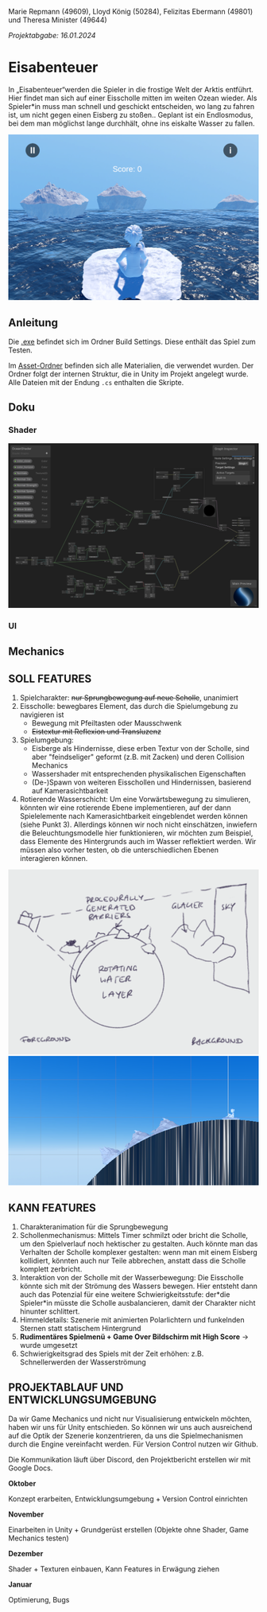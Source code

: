 Marie Repmann (49609), Lloyd König (50284), Felizitas Ebermann (49801) und Theresa Minister (49644)

*Projektabgabe: 16.01.2024*

# Eisabenteuer

In „Eisabenteuer“werden die Spieler in die frostige Welt der Arktis entführt. Hier findet man sich auf einer Eisscholle mitten im weiten Ozean wieder. Als Spieler*in muss man schnell und geschickt entscheiden, wo lang zu fahren ist, um nicht gegen einen Eisberg zu stoßen.. Geplant ist ein Endlosmodus, bei dem man möglichst lange durchhält, ohne ins eiskalte Wasser zu fallen.

![](https://github.com/xenophantom/BR_beleg/blob/main/Pasted%20image%2020240116095340.png)

## Anleitung

Die [.exe](https://github.com/xenophantom/BR_beleg/blob/main/BuildSettings/BR_beleg.exe) befindet sich im Ordner Build Settings. Diese enthält das Spiel zum Testen.

Im [Asset-Ordner](https://github.com/xenophantom/BR_beleg/tree/main/Assets) befinden sich alle Materialien, die verwendet wurden. Der Ordner folgt der internen Struktur, die in Unity im Projekt angelegt wurde. Alle Dateien mit der Endung `.cs` enthalten die Skripte.

## Doku

### Shader

![](https://github.com/xenophantom/BR_beleg/blob/main/Screenshot%202024-01-16%20103142.png)

### UI

## Mechanics

## SOLL FEATURES

1. Spielcharakter: ~~nur Sprungbewegung auf neue Scholle~~, unanimiert
2. Eisscholle: bewegbares Element, das durch die Spielumgebung zu navigieren ist
	- Bewegung mit Pfeiltasten oder Mausschwenk
	- ~~Eistextur mit Reflexion und Transluzenz~~
3. Spielumgebung:
	- Eisberge als Hindernisse, diese erben Textur von der Scholle, sind aber "feindseliger" geformt (z.B. mit Zacken) und deren Collision Mechanics
	- Wassershader mit entsprechenden physikalischen Eigenschaften
	- (De-)Spawn von weiteren Eisschollen und Hindernissen, basierend auf Kamerasichtbarkeit
4. Rotierende Wasserschicht:
	Um eine Vorwärtsbewegung zu simulieren, könnten wir eine rotierende Ebene implementieren, auf der dann Spielelemente nach Kamerasichtbarkeit eingeblendet werden können (siehe Punkt 3). Allerdings können wir noch nicht einschätzen, inwiefern die Beleuchtungsmodelle hier funktionieren, wir möchten zum Beispiel, dass Elemente des Hintergrunds auch im Wasser reflektiert werden. Wir müssen also vorher testen, ob die unterschiedlichen Ebenen interagieren können.

![](https://github.com/xenophantom/BR_beleg/blob/main/sketch_game_mechanism.png)
![](https://github.com/xenophantom/BR_beleg/blob/main/Pasted%20image%2020240116095625.png)

## KANN FEATURES

1. Charakteranimation für die Sprungbewegung
2. Schollenmechanismus:
	Mittels Timer schmilzt oder bricht die Scholle, um den Spielverlauf noch hektischer zu gestalten. Auch könnte man das Verhalten der Scholle komplexer gestalten: wenn man mit einem Eisberg kollidiert, könnten auch nur Teile abbrechen, anstatt dass die Scholle komplett zerbricht.
1. Interaktion von der Scholle mit der Wasserbewegung:
	Die Eisscholle könnte sich mit der Strömung des Wassers bewegen. Hier entsteht dann auch das Potenzial für eine weitere Schwierigkeitsstufe: der\*die Spieler\*in müsste die Scholle ausbalancieren, damit der Charakter nicht hinunter schlittert.
1. Himmeldetails:
	Szenerie mit animierten Polarlichtern und funkelnden Sternen statt statischem Hintergrund
1. **Rudimentäres Spielmenü + Game Over Bildschirm mit High Score** → wurde umgesetzt
2. Schwierigkeitsgrad des Spiels mit der Zeit erhöhen: z.B. Schnellerwerden der Wasserströmung

## PROJEKTABLAUF UND ENTWICKLUNGSUMGEBUNG

Da wir Game Mechanics und nicht nur Visualisierung entwickeln möchten, haben wir uns für Unity entschieden. So können wir uns auch ausreichend auf die Optik der Szenerie konzentrieren, da uns die Spielmechanismen durch die Engine vereinfacht werden. Für Version Control nutzen wir Github.

Die Kommunikation läuft über Discord, den Projektbericht erstellen wir mit Google Docs.

**Oktober**

Konzept erarbeiten, Entwicklungsumgebung + Version Control einrichten

**November**

Einarbeiten in Unity + Grundgerüst erstellen (Objekte ohne Shader, Game Mechanics testen)

**Dezember**

Shader + Texturen einbauen, Kann Features in Erwägung ziehen

**Januar**

Optimierung, Bugs
